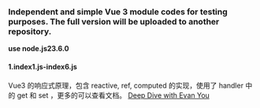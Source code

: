 ### Independent and simple Vue 3 module codes for testing purposes. The full version will be uploaded to another repository.

**use node.js23.6.0**

#### 1.index1.js-index6.js

Vue3 的响应式原理，包含 reactive, ref, computed 的实现，使用了 handler 中的 get 和 set ，更多的可以查看文档。
[Deep Dive with Evan You](https://wiidede.space/deep-dive-with-evan-you-note)
